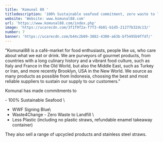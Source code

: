 ```yaml
---
title: 'Komunal 88 '
titledescription: '100% Sustainable seafood commitment, zero waste to landfill policy'
website: 'Website: www.komunal88.com'
url: 'https://www.komunal88.com/index.php'
image: 'https://ucarecdn.com/3f1f9f2a-f7f3-4b01-b1d5-21277b32dc13/'
number: 7
banner: 'https://ucarecdn.com/b44c2b09-3882-4300-a63b-bf5495b9ffdf/'
---
```

"Komunal88 is a café-market for food enthusiasts, people like us, who care about what we eat or drink. We are purveyors of gourmet products, from countries with a long culinary history and a vibrant food culture, such as Italy and France in the Old World, but also the Middle East, such as Turkey or Iran, and more recently Brooklyn, USA in the New World. We source as many products as possible from Indonesia, choosing the best and most reliable suppliers to sustain our supply to our customers."

Komunal has made commitments to

\- 100% Sustainable Seafood \
- WWF Signing Blue\
- Waste4Change - Zero Waste to Landfill \
- Less Plastic (including no plastic straws, refundable enamel takeaway container)

They also sell a range of upcycled products and stainless steel straws.
